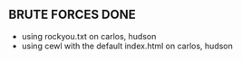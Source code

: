 ## BRUTE FORCES DONE
- using rockyou.txt on carlos, hudson
- using cewl with the default index.html on carlos, hudson